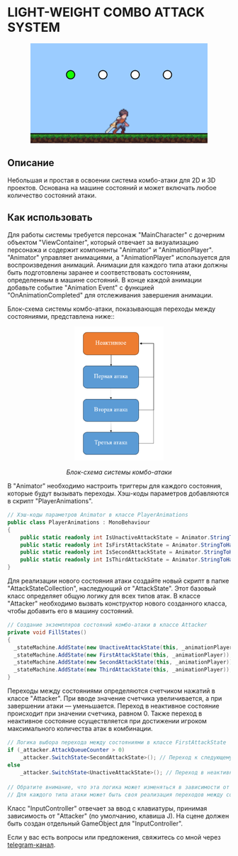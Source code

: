 # LIGHT-WEIGHT COMBO ATTACK SYSTEM

<div align="center">
    <img src=".github/combo_preview.gif" alt="Combo attack demo" width="400" />
</div>

## Описание
Небольшая и простая в освоении система комбо-атаки для 2D и 3D проектов. Основана на машине состояний и может включать любое количество состояний атаки.

## Как использовать
Для работы системы требуется персонаж "MainCharacter" с дочерним объектом "ViewContainer", который отвечает за визуализацию персонажа и содержит компоненты "Animator" и "AnimationPlayer". "Animator" управляет анимациями, а "AnimationPlayer" используется для воспроизведения анимаций. Анимации для каждого типа атаки должны быть подготовлены заранее и соответствовать состояниям, определенным в машине состояний. В конце каждой анимации добавьте событие "Animation Event" с функцией "OnAnimationCompleted" для отслеживания завершения анимации.

Блок-схема системы комбо-атаки, показывающая переходы между состояниями, представлена ниже::

<div align="center">
    <img src=".github/block_diagram.png" alt="Combo-attack block diagram" width="200" />
      <p><em>Блок-схема системы комбо-атаки</em></p>
</div>

В "Animator" необходимо настроить триггеры для каждого состояния, которые будут вызывать переходы. Хэш-коды параметров добавляются в скрипт "PlayerAnimations".

```csharp
// Хэш-коды параметров Animator в классе PlayerAnimations
public class PlayerAnimations : MonoBehaviour
{
    public static readonly int IsUnactiveAttackState = Animator.StringToHash(nameof(IsUnactiveAttackState));
    public static readonly int IsFirstAttackState = Animator.StringToHash(nameof(IsFirstAttackState));
    public static readonly int IsSecondAttackState = Animator.StringToHash(nameof(IsSecondAttackState));
    public static readonly int IsThirdAttackState = Animator.StringToHash(nameof(IsThirdAttackState));
}
```

Для реализации нового состояния атаки создайте новый скрипт в папке "AttackStateCollection", наследующий от "AttackState". Этот базовый класс определяет общую логику для всех типов атак. В классе "Attacker" необходимо вызвать конструктор нового созданного класса, чтобы добавить его в машину состояний.

```csharp
// Создание экземпляров состояний комбо-атаки в классе Attacker
private void FillStates()
{
  _stateMachine.AddState(new UnactiveAttackState(this, _animationPlayer));
  _stateMachine.AddState(new FirstAttackState(this, _animationPlayer));
  _stateMachine.AddState(new SecondAttackState(this, _animationPlayer));
  _stateMachine.AddState(new ThirdAttackState(this, _animationPlayer));
}
```

Переходы между состояниями определяются счетчиком нажатий в классе "Attacker". При вводе значение счетчика увеличивается, а при завершении атаки — уменьшается. Переход в неактивное состояние происходит при значении счетчика, равном 0. Также переход в неактивное состояние осуществляется при достижении игроком максимального количества атак в комбинации.

```csharp
// Логика выбора перехода между состояниями в классе FirstAttackState
if (_attacker.AttackQueueCounter > 0)
    _attacker.SwitchState<SecondAttackState>(); // Переход к следующему состоянию атаки
else
    _attacker.SwitchState<UnactiveAttackState>(); // Переход в неактивное состояние

// Обратите внимание, что эта логика может изменяться в зависимости от типа атаки.
// Для каждого типа атаки может быть своя реализация переходов между состояниями.
```

Класс "InputController" отвечает за ввод с клавиатуры, принимая зависимость от "Attacker" (по умолчанию, клавиша J). На сцене должен быть создан отдельный GameObject для "InputController".

Если у вас есть вопросы или предложения, свяжитесь со мной через [telegram-канал](https://t.me/de_mock).
